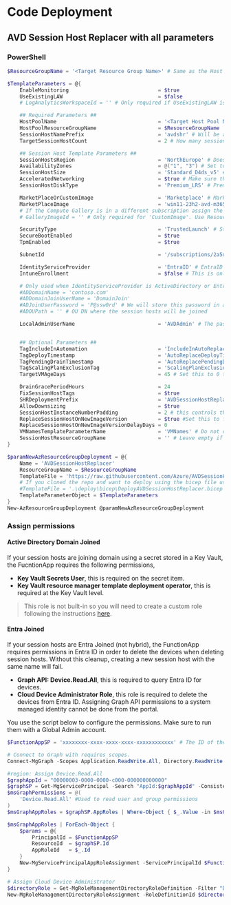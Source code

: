 # Code Deployment
## AVD Session Host Replacer with all parameters
### PowerShell
```PowerShell
$ResourceGroupName = '<Target Resource Group Name>' # Same as the Host Pool RG

$TemplateParameters = @{
    EnableMonitoring                             = $true
    UseExistingLAW                               = $false
    # LogAnalyticsWorkspaceId = '' # Only required if UseExistingLAW is $true. Use ResourceID

    ## Required Parameters ##
    HostPoolName                                 = '<Target Host Pool Name>'
    HostPoolResourceGroupName                    = $ResourceGroupName
    SessionHostNamePrefix                        = 'avdshr' # Will be appended by '-XX'
    TargetSessionHostCount                       = 2 # How many session hosts to maintain in the Host Pool

    ## Session Host Template Parameters ##
    SessionHostsRegion                           = 'NorthEurope' # Does not have to be the same as Host Pool
    AvailabilityZones                            = @("1", "3") # Set to empty array if not using AZs
    SessionHostSize                              = 'Standard_D4ds_v5' # Make sure its available in the region / AZs
    AcceleratedNetworking                        = $true # Make sure the size supports it
    SessionHostDiskType                          = 'Premium_LRS' # Premium_LRS or StandardSSD_LRS

    MarketPlaceOrCustomImage                     = 'Marketplace' # MarketPlace or CustomImage
    MarketPlaceImage                             = 'win11-23h2-avd-m365'
    # If the Compute Gallery is in a different subscription assign the function app "Desktop Virtualization Virtual Machine Contributor" after deployment
    # GalleryImageId = '' # Only required for 'CustomImage'. Use ResourceId of an Image Definition.

    SecurityType                                 = 'TrustedLaunch' # Standard, TrustedLaunch, or ConfidentialVM
    SecureBootEnabled                            = $true
    TpmEnabled                                   = $true

    SubnetId                                     = '/subscriptions/2a5d0771-685c-4101-a8bd-3b0ceb1691a3/resourceGroups/rg-avd-app1-dev-eun-network/providers/Microsoft.Network/virtualNetworks/vnet-app1-dev-eun-001/subnets/snet-avd-app1-dev-eun-001' # Resource Id, make sure it ends with /subnets/<subnetName>

    IdentityServiceProvider                      = 'EntraID' # EntraID / ActiveDirectory / EntraDS
    IntuneEnrollment                             = $false # This is only used when IdentityServiceProvider is EntraID

    # Only used when IdentityServiceProvider is ActiveDirectory or EntraDS
    #ADDomainName = 'contoso.com'
    #ADDomainJoinUserName = 'DomainJoin'
    #ADJoinUserPassword = 'P@ssw0rd' # We will store this password in a key vault
    #ADOUPath = '' # OU DN where the session hosts will be joined

    LocalAdminUserName                           = 'AVDAdmin' # The password is randomly generated. Please use LAPS or reset from Azure Portal.


    ## Optional Parameters ##
    TagIncludeInAutomation                       = 'IncludeInAutoReplace'
    TagDeployTimestamp                           = 'AutoReplaceDeployTimestamp'
    TagPendingDrainTimestamp                     = 'AutoReplacePendingDrainTimestamp'
    TagScalingPlanExclusionTag                   = 'ScalingPlanExclusion' # This is used to disable scaling plan on session hosts pending delete.
    TargetVMAgeDays                              = 45 # Set this to 0 to never consider hosts to be old. Not recommended as you may use it to force replace.

    DrainGracePeriodHours                        = 24
    FixSessionHostTags                           = $true
    SHRDeploymentPrefix                          = 'AVDSessionHostReplacer'
    AllowDownsizing                              = $true
    SessionHostInstanceNumberPadding             = 2 # this controls the name, 2=> -01 or 3=> -001
    ReplaceSessionHostOnNewImageVersion          = $true #Set this to false when you only want to replace when the hosts are old (see TargetVMAgeDays)
    ReplaceSessionHostOnNewImageVersionDelayDays = 0
    VMNamesTemplateParameterName                 = 'VMNames' # Do not change this unless using a custom Template to deploy
    SessionHostResourceGroupName                 = '' # Leave empty if same as HostPoolResourceGroupName
}

$paramNewAzResourceGroupDeployment = @{
    Name = 'AVDSessionHostReplacer'
    ResourceGroupName = $ResourceGroupName
    TemplateFile = 'https://raw.githubusercontent.com/Azure/AVDSessionHostReplacer/main/deploy/arm/DeployAVDSessionHostReplacer.json'
    # If you cloned the repo and want to deploy using the bicep file use this instead of the above line
    #TemplateFile = '.\deploy\bicep\DeployAVDSessionHostReplacer.bicep'
    TemplateParameterObject = $TemplateParameters
}
New-AzResourceGroupDeployment @paramNewAzResourceGroupDeployment

```
### Assign permissions
#### Active Directory Domain Joined
If your session hosts are joining domain using a secret stored in a Key Vault, the FucntionApp requires the following permissions,
- **Key Vault Secrets User**, this is required on the secret item.
- **Key Vault resource manager template deployment operator**, this is required at the Key Vault level.
> This role is not built-in so you will need to create a custom role following the instructions [here](https://learn.microsoft.com/en-us/azure/azure-resource-manager/templates/key-vault-parameter?tabs=azure-cli#grant-deployment-access-to-the-secrets).

#### Entra Joined
If your session hosts are Entra Joined (not hybrid), the FunctionApp requires permissions in Entra ID in order to delete the devices when deleting session hosts.
Without this cleanup, creating a new session host with the same name will fail.
- **Graph API: Device.Read.All**, this is required to query Entra ID for devices.
- **Cloud Device Administrator Role**, this role is required to delete the devices from Entra ID. Assigning Graph API permissions to a system managed identity cannot be done from the portal.

You use the script below to configure the permissions. Make sure to run them with a Global Admin account.
```PowerShell
$FunctionAppSP = 'xxxxxxxx-xxxx-xxxx-xxxx-xxxxxxxxxxxx' # The ID of the system managed identity of the function app

# Connect to Graph with requires scopes.
Connect-MgGraph -Scopes Application.ReadWrite.All, Directory.ReadWrite.All, AppRoleAssignment.ReadWrite.All,  RoleManagement.ReadWrite.Directory

#region: Assign Device.Read.All
$graphAppId = "00000003-0000-0000-c000-000000000000"
$graphSP = Get-MgServicePrincipal -Search "AppId:$graphAppId" -ConsistencyLevel eventual
$msGraphPermissions = @(
    'Device.Read.All' #Used to read user and group permissions
)
$msGraphAppRoles = $graphSP.AppRoles | Where-Object { $_.Value -in $msGraphPermissions }

$msGraphAppRoles | ForEach-Object {
    $params = @{
        PrincipalId = $FunctionAppSP
        ResourceId  = $graphSP.Id
        AppRoleId   = $_.Id
    }
    New-MgServicePrincipalAppRoleAssignment -ServicePrincipalId $FunctionAppSP -BodyParameter $params -Verbose
}

# Assign Cloud Device Administrator
$directoryRole = Get-MgRoleManagementDirectoryRoleDefinition -Filter "DisplayName eq 'Cloud Device Administrator'"
New-MgRoleManagementDirectoryRoleAssignment -RoleDefinitionId $directoryRole.Id -PrincipalId $FunctionAppSP  -DirectoryScopeId '/'
```